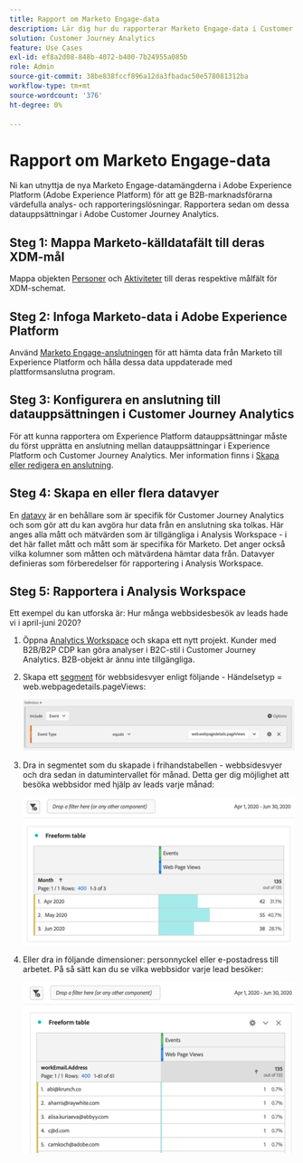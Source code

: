 ```yaml
---
title: Rapport om Marketo Engage-data
description: Lär dig hur du rapporterar Marketo Engage-data i Customer Journey Analytics
solution: Customer Journey Analytics
feature: Use Cases
exl-id: ef8a2d08-848b-4072-b400-7b24955a085b
role: Admin
source-git-commit: 38be838fccf896a12da3fbadac50e578081312ba
workflow-type: tm+mt
source-wordcount: '376'
ht-degree: 0%

---
```


# Rapport om Marketo Engage-data

Ni kan utnyttja de nya Marketo Engage-datamängderna i Adobe Experience Platform (Adobe Experience Platform) för att ge B2B-marknadsförarna värdefulla analys- och rapporteringslösningar. Rapportera sedan om dessa datauppsättningar i Adobe Customer Journey Analytics.

## Steg 1: Mappa Marketo-källdatafält till deras XDM-mål

Mappa objekten [Personer](https://experienceleague.adobe.com/docs/experience-platform/sources/connectors/adobe-applications/mapping/marketo.html?lang=sv-SE#persons) och [Aktiviteter](https://experienceleague.adobe.com/docs/experience-platform/sources/connectors/adobe-applications/mapping/marketo.html?lang=sv-SE#activities) till deras respektive målfält för XDM-schemat.

## Steg 2: Infoga Marketo-data i Adobe Experience Platform

Använd [Marketo Engage-anslutningen](https://experienceleague.adobe.com/docs/experience-platform/sources/connectors/adobe-applications/marketo/marketo.html?lang=sv-SE) för att hämta data från Marketo till Experience Platform och hålla dessa data uppdaterade med plattformsanslutna program.

## Steg 3: Konfigurera en anslutning till datauppsättningen i Customer Journey Analytics

För att kunna rapportera om Experience Platform datauppsättningar måste du först upprätta en anslutning mellan datauppsättningar i Experience Platform och Customer Journey Analytics. Mer information finns i [Skapa eller redigera en anslutning](https://experienceleague.adobe.com/docs/analytics-platform/using/cja-connections/create-connection.html?lang=sv-SE).

## Steg 4: Skapa en eller flera datavyer

En [datavy](/help/data-views/data-views.md) är en behållare som är specifik för Customer Journey Analytics och som gör att du kan avgöra hur data från en anslutning ska tolkas. Här anges alla mått och mätvärden som är tillgängliga i Analysis Workspace - i det här fallet mått och mått som är specifika för Marketo. Det anger också vilka kolumner som måtten och mätvärdena hämtar data från. Datavyer definieras som förberedelser för rapportering i Analysis Workspace.

## Steg 5: Rapportera i Analysis Workspace

Ett exempel du kan utforska är: Hur många webbsidesbesök av leads hade vi i april-juni 2020?

1. Öppna [Analytics Workspace](/help/analysis-workspace/home.md) och skapa ett nytt projekt.
Kunder med B2B/B2P CDP kan göra analyser i B2C-stil i Customer Journey Analytics. B2B-objekt är ännu inte tillgängliga.

1. Skapa ett [segment](/help/components/segments/seg-create.md) för webbsidesvyer enligt följande - Händelsetyp = web.webpagedetails.pageViews:

   ![Definitionsfönster med händelse- och händelsetyp](../assets/marketo-filter.png)

1. Dra in segmentet som du skapade i frihandstabellen - webbsidesvyer och dra sedan in datumintervallet för månad. Detta ger dig möjlighet att besöka webbsidor med hjälp av leads varje månad:

   ![Frihandstabell med händelser per månad.](../assets/marketo-freeform.png)

1. Eller dra in följande dimensioner: personnyckel eller e-postadress till arbetet. På så sätt kan du se vilka webbsidor varje lead besöker:

   ![Frihandstabell med händelser och workEmail.Address och Web Page Views.](../assets/marketo-freeform2.png)
